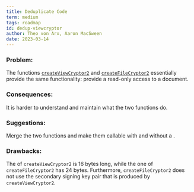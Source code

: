 ```yaml
---
title: Deduplicate Code
term: medium
tags: roadmap
id: dedup-viewcryptor
author: Theo von Arx, Aaron MacSween
date: 2023-03-14
---
```



### Problem:

The functions
[`createViewCryptor2`](https://github.com/xwiki-labs/chainpad-crypto/blob/c8b76b895f67719a3b799daac3d832fdfea45613/crypto.js#L191)
and
[`createFileCryptor2`](https://github.com/xwiki-labs/chainpad-crypto/blob/c8b76b895f67719a3b799daac3d832fdfea45613/crypto.js#L276)
essentially provide the same functionality: provide a read-only access
to a document.

### Consequences:

It is harder to understand and maintain what the two functions do.

### Suggestions:

Merge the two functions and make them callable with and without a .

### Drawbacks:

The of `createViewCryptor2` is 16 bytes long, while the one of
`createFileCryptor2` has 24 bytes. Furthermore, `createFileCryptor2`
does not use the secondary signing key pair that is produced by
`createViewCryptor2`.
